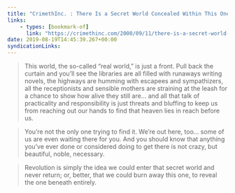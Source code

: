 ```yaml
---
title: "CrimethInc. : There Is a Secret World Concealed Within This One : The Lives We Lead and the Lives We Wish We Led"
links:
    - types: [bookmark-of]
      link: "https://crimethinc.com/2000/09/11/there-is-a-secret-world-concealed-within-this-one"
date: 2019-08-19T14:45:39.267+00:00
syndicationLinks:
---
```


> This world, the so-called “real world,” is just a front. Pull back the curtain and you’ll see the libraries are all filled with runaways writing novels, the highways are humming with escapees and sympathizers, all the receptionists and sensible mothers are straining at the leash for a chance to show how alive they still are… and all that talk of practicality and responsibility is just threats and bluffing to keep us from reaching out our hands to find that heaven lies in reach before us.

> You’re not the only one trying to find it. We’re out here, too… some of us are even waiting there for you. And you should know that anything you’ve ever done or considered doing to get there is not crazy, but beautiful, noble, necessary.

> Revolution is simply the idea we could enter that secret world and never return; or, better, that we could burn away this one, to reveal the one beneath entirely.
